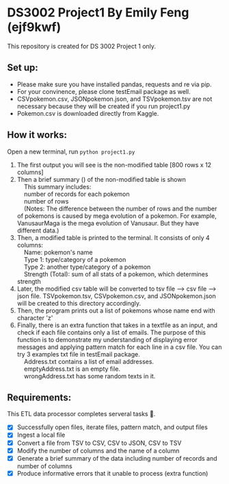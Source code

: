 # DS3002 Project1 By Emily Feng (ejf9kwf)
This repository is created for DS 3002 Project 1 only.

## Set up:
- Please make sure you have installed pandas, requests and re via pip.
- For your convinence, please clone testEmail package as well.
- CSVpokemon.csv, JSONpokemon.json, and TSVpokemon.tsv are not necessary because they will be created if you run project1.py
- Pokemon.csv is downloaded directly from Kaggle. 

## How it works:
Open a new terminal, run `python project1.py`<br />
1. The first output you will see is the non-modified table [800 rows x 12 columns] <br />
2. Then a brief summary () of the non-modified table is shown <br />
&nbsp; &nbsp; This summary includes:<br />
&nbsp; &nbsp; number of records for each pokemon<br />
&nbsp; &nbsp; number of rows<br />
&nbsp; &nbsp; (Notes: The difference between the number of rows and the number of pokemons is caused by mega evolution of a pokemon. For example, VanusaurMaga is the mega evolution of Vanusaur. But they have different data.)<br />
3. Then, a modified table is printed to the terminal. It consists of only 4 columns: <br />
&nbsp; &nbsp; Name: pokemon's name<br />
&nbsp; &nbsp; Type 1: type/category of a pokemon<br />
&nbsp; &nbsp; Type 2: another type/category of a pokemon<br />
&nbsp; &nbsp; Strength (Total): sum of all stats of a pokemon, which determines strength<br />
4. Later, the modified csv table will be converted to tsv file --> csv file --> json file. TSVpokemon.tsv, CSVpokemon.csv, and JSONpokemon.json will be created to this directory accordingly.<br />
5. Then, the program prints out a list of pokemons whose name end with character 'z'
6. Finally, there is an extra function that takes in a textfile as an input, and check if each file contains only a list of emails. The purpose of this function is to demonstrate my understanding of displaying error messages and applying pattern match for each line in a csv file. You can try 3 examples txt file in testEmail package. <br />
&nbsp; &nbsp; Address.txt contains a list of email addresses. <br />
&nbsp; &nbsp; emptyAddress.txt is an empty file. <br />
&nbsp; &nbsp; wrongAddress.txt has some random texts in it. <br />

## Requirements:
This ETL data processor completes serveral tasks :tada:. <br />
- [x] Successfully open files, iterate files, pattern match, and output files
- [x] Ingest a local file
- [x] Convert a file from TSV to CSV, CSV to JSON, CSV to TSV
- [X] Modify the number of columns and the name of a column
- [X] Generate a brief summary of the data including number of records and number of columns
- [X] Produce informative errors that it unable to process (extra function)
